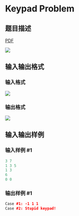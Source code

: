 # Keypad Problem

## 题目描述

[problemUrl]: https://uva.onlinejudge.org/index.php?option=com_onlinejudge&Itemid=8&category=862&page=show_problem&problem=4859

[PDF](https://uva.onlinejudge.org/external/129/p12980.pdf)

![](https://cdn.luogu.com.cn/upload/vjudge_pic/UVA12980/c9be224cacd672965f29c6cc197912956097774d.png)

## 输入输出格式

### 输入格式

![](https://cdn.luogu.com.cn/upload/vjudge_pic/UVA12980/825e0e396d5984096c975c56ee253f07c1edaba2.png)

### 输出格式

![](https://cdn.luogu.com.cn/upload/vjudge_pic/UVA12980/67b2d01aec881752787042dc5efe0b053c07b37d.png)

## 输入输出样例

### 输入样例 #1

```cpp
3 7
1 3 5
1 3
6
0 0
```


### 输出样例 #1

```cpp
Case #1: -1 1 1
Case #2: Stupid keypad!
```


